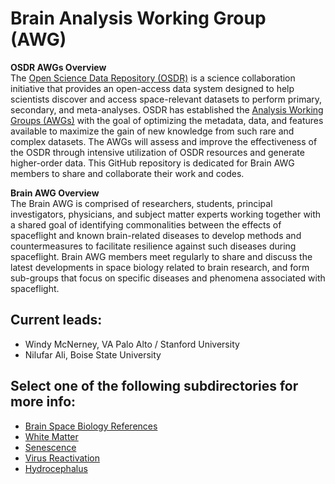 # Brain Analysis Working Group (AWG)

**OSDR AWGs Overview**  
The [Open Science Data Repository (OSDR)](https://osdr.nasa.gov/bio/) is a science collaboration initiative that provides an open-access data system designed to help scientists discover and access space-relevant datasets to perform primary, secondary, and meta-analyses. OSDR has established the [Analysis Working Groups (AWGs)](https://osdr.nasa.gov/bio/awg/about.html) with the goal of optimizing the metadata, data, and features available to maximize the gain of new knowledge from such rare and complex datasets. The AWGs will assess and improve the effectiveness of the OSDR through intensive utilization of OSDR resources and generate higher-order data. This GitHub repository is dedicated for Brain AWG members to share and collaborate their work and codes.

**Brain AWG Overview**  
The Brain AWG is comprised of researchers, students, principal investigators, physicians, and subject matter experts working together with a shared goal of identifying commonalities between the effects of spaceflight and known brain-related diseases to develop methods and countermeasures to facilitate resilience against such diseases during spaceflight. Brain AWG members meet regularly to share and discuss the latest developments in space biology related to brain research, and form sub-groups that focus on specific diseases and phenomena associated with spaceflight.

## Current leads:
- Windy McNerney, VA Palo Alto / Stanford University
- Nilufar Ali, Boise State University

## Select one of the following subdirectories for more info:
- [Brain Space Biology References](Brain_Space_Biology_References)
- [White Matter](White_Matter)
- [Senescence](Senescence)
- [Virus Reactivation](Virus_Reactivation)
- [Hydrocephalus](Hydrocephalus)

